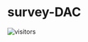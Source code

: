 # survey-DAC

![visitors](https://visitor-badge.glitch.me/badge?page_id=pietro-caragiulo.survey-DAC)
